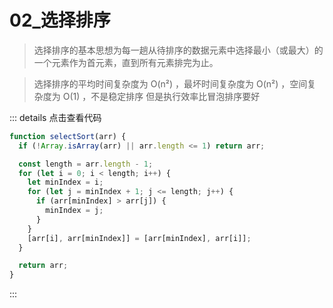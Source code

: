 # 02\_选择排序

> 选择排序的基本思想为每一趟从待排序的数据元素中选择最小（或最大）的一个元素作为首元素，直到所有元素排完为止。

> 选择排序的平均时间复杂度为 O(n²) ，最坏时间复杂度为 O(n²) ，空间复杂度为 O(1) ，不是稳定排序 但是执行效率比冒泡排序要好

::: details 点击查看代码

```js
function selectSort(arr) {
  if (!Array.isArray(arr) || arr.length <= 1) return arr;

  const length = arr.length - 1;
  for (let i = 0; i < length; i++) {
    let minIndex = i;
    for (let j = minIndex + 1; j <= length; j++) {
      if (arr[minIndex] > arr[j]) {
        minIndex = j;
      }
    }
    [arr[i], arr[minIndex]] = [arr[minIndex], arr[i]];
  }

  return arr;
}
```

:::
